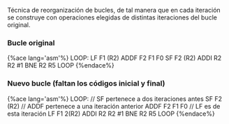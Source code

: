 Técnica de reorganización de bucles, de tal manera que en cada iteración se construye con operaciones elegidas de distintas iteraciones del bucle original.

### Bucle original

{%ace lang='asm'%}
LOOP:
	LF 		F1 (R2)
	ADDF	F2 F1 F0
	SF		F2 (R2)
	ADDI 	R2 R2 #1
	BNE		R2 R5 LOOP
{%endace%}

### Nuevo bucle (faltan los códigos inicial y final)

{%ace lang='asm'%}
LOOP:
	// SF pertenece a dos iteraciones antes
	SF 		F2 (R2)
	// ADDF pertenece a una iteración anterior 
	ADDF	F2 F1 F0
	// LF es de esta iteración 
	LF 		F1 2(R2)
	ADDI 	R2 R2 #1
	BNE		R2 R5 LOOP
{%endace%}